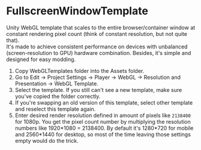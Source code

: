 # FullscreenWindowTemplate    
Unity WebGL template that scales to the entire browser/container window at constant rendering pixel count (think of constant resolution, but not quite that).  
It's made to achieve consistent performance on devices with unbalanced (screen-resolution to GPU) hardware combination. Besides, it's simple and designed for easy modding.  
  
1. Copy WebGLTemplates folder into the Assets folder.  
2. Go to Edit -> Project Settings -> Player -> WebGL -> Resolution and Presentation -> WebGL Template.  
3. Select the template. If you still can't see a new template, make sure you've copied the folder correctly.
4. If you're swapping an old version of this template, select other template and reselect this template again.  
5. Enter desired render resolution defined in amount of pixels like `2138400` for 1080p. You get the pixel count number by multiplying the resolution numbers like 1920\*1080 = 2138400. By default it's 1280\*720 for mobile and 2560\*1440 for desktop, so most of the time leaving those settings empty would do the trick.
